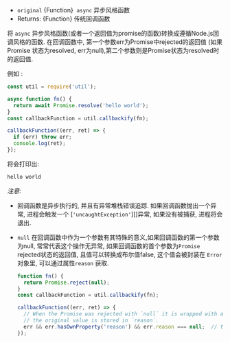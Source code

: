 <!-- YAML
added: v8.2.0
-->

* `original` {Function}  `async` 异步风格函数
* Returns: {Function} 传统回调函数

将 `async` 异步风格函数(或者一个返回值为promise的函数)转换成遵循Node.js回调风格的函数. 在回调函数中, 第一个参数err为Promise中rejected的返回值 (如果Promise 状态为resolved, err为null),第二个参数则是Promise状态为resolved时的返回值.

例如 :

```js
const util = require('util');

async function fn() {
  return await Promise.resolve('hello world');
}
const callbackFunction = util.callbackify(fn);

callbackFunction((err, ret) => {
  if (err) throw err;
  console.log(ret);
});
```

将会打印出:

```txt
hello world
```

*注意*:

* 回调函数是异步执行的, 并且有异常堆栈错误追踪. 
如果回调函数抛出一个异常, 进程会触发一个 [`'uncaughtException'`][]异常, 如果没有被捕获, 进程将会退出.

* `null` 在回调函数中作为一个参数有其特殊的意义,如果回调函数的第一个参数为null, 常常代表这个操作无异常, 如果回调函数的首个参数为`Promise` rejected状态的返回值, 且值可以转换成布尔值false, 这个值会被封装在 `Error` 对象里, 可以通过属性`reason` 获取.
  ```js
  function fn() {
    return Promise.reject(null);
  }
  const callbackFunction = util.callbackify(fn);

  callbackFunction((err, ret) => {
    // When the Promise was rejected with `null` it is wrapped with an Error and
    // the original value is stored in `reason`.
    err && err.hasOwnProperty('reason') && err.reason === null;  // true
  });
  ```


